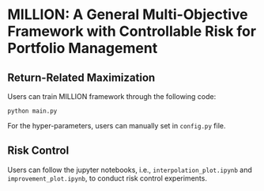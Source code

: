 # MILLION: A General Multi-Objective Framework with Controllable Risk for Portfolio Management

## Return-Related Maximization
Users can train MILLION framework through the following code:

```
python main.py
```

For the hyper-parameters, users can manually set in `config.py` file.

## Risk Control
Users can follow the jupyter notebooks, i.e., `interpolation_plot.ipynb` and `improvement_plot.ipynb`, to conduct risk control experiments. 